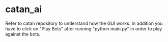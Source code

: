 # catan_ai

Refer to catan repository to understand how the GUI works. In addition you have to click on "Play Bots" after running "python main.py" in order to play against the bots.
